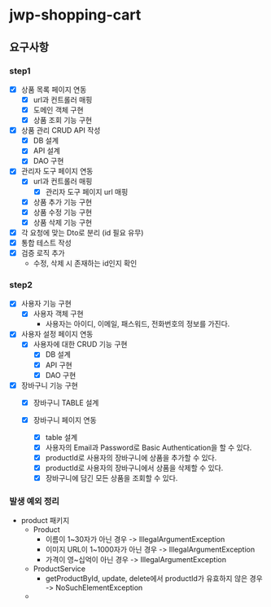 # jwp-shopping-cart

## 요구사항

### step1

- [x] 상품 목록 페이지 연동
    - [x] url과 컨트롤러 매핑
    - [x] 도메인 객체 구현
    - [x] 상품 조회 기능 구현

- [x] 상품 관리 CRUD API 작성
    - [x] DB 설계
    - [x] API 설계
    - [x] DAO 구현

- [x] 관리자 도구 페이지 연동
    - [x] url과 컨트롤러 매핑
        - [x] 관리자 도구 페이지 url 매핑
    - [x] 상품 추가 기능 구현
    - [x] 상품 수정 기능 구현
    - [x] 상품 삭제 기능 구현

- [x] 각 요청에 맞는 Dto로 분리 (id 필요 유무)
- [x] 통합 테스트 작성
- [x] 검증 로직 추가
  - 수정, 삭제 시 존재하는 id인지 확인

### step2

- [x] 사용자 기능 구현
  - [x] 사용자 객체 구현
    - 사용자는 아이디, 이메일, 패스워드, 전화번호의 정보를 가진다.

- [x] 사용자 설정 페이지 연동
  - [x] 사용자에 대한 CRUD 기능 구현
    - [x] DB 설계
    - [x] API 구현
    - [x] DAO 구현

- [x] 장바구니 기능 구현
  - [x] 장바구니 TABLE 설계

  - [x] 장바구니 페이지 연동 
    - [x] table 설계 
    - [x] 사용자의 Email과 Password로 Basic Authentication을 할 수 있다.
    - [x] productId로 사용자의 장바구니에 상품을 추가할 수 있다.
    - [x] productId로 사용자의 장바구니에서 상품을 삭제할 수 있다.
    - [x] 장바구니에 담긴 모든 상품을 조회할 수 있다.

### 발생 예외 정리
- product 패키지
  - Product
    - 이름이 1~30자가 아닌 경우 -> IllegalArgumentException
    - 이미지 URL이 1~1000자가 아닌 경우 -> IllegalArgumentException
    - 가격이 영~십억이 아닌 경우 -> IllegalArgumentException
  - ProductService
    - getProductById, update, delete에서 productId가 유효하지 않은 경우 -> NoSuchElementException
  - 
